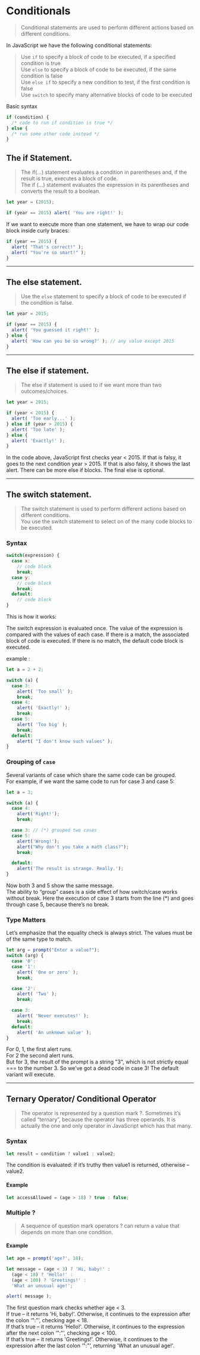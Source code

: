 # Conditionals
> Conditional statements are used to perform different actions based on different conditions.

In JavaScript we have the following conditional statements:

>Use `if` to specify a block of code to be executed, if a specified condition is true <br>
Use `else` to specify a block of code to be executed, if the same condition is false<br>
Use `else if` to specify a new condition to test, if the first condition is false<br>
Use `switch` to specify many alternative blocks of code to be executed

Basic syntax

```js
if (condition) {
  /* code to run if condition is true */
} else {
  /* run some other code instead */
}
```

## The if Statement.
>The if(...) statement evaluates a condition in parentheses and, if the result is true, executes a block of code.<br>
The if (…) statement evaluates the expression in its parentheses and converts the result to a boolean.


```js
let year = (2015);

if (year == 2015) alert( 'You are right!' );
```
If we want to execute more than one statement, we have to wrap our code block inside curly braces:
```js
if (year == 2015) {
  alert( "That's correct!" );
  alert( "You're so smart!" );
}
```
---
## The else statement.
>Use the `else` statement to specify a block of code to be executed if the condition is false.
```js
let year = 2015;

if (year == 2015) {
  alert( 'You guessed it right!' );
} else {
  alert( 'How can you be so wrong?' ); // any value except 2015
}
```
---
## The else if statement.
> The else if statement is used to if we want more than two outcomes/choices.

```js
let year = 2015;

if (year < 2015) {
  alert( 'Too early...' );
} else if (year > 2015) {
  alert( 'Too late' );
} else {
  alert( 'Exactly!' );
}
```
In the code above, JavaScript first checks year < 2015. If that is falsy, it goes to the next condition year > 2015. If that is also falsy, it shows the last alert.
There can be more else if blocks. The final else is optional.

---

## The switch statement.
>The switch statement is used to perform different actions based on different conditions. <br>
You use the switch statement to select on of the many code blocks to be executed.

### Syntax

```js
switch(expression) {
  case x:
    // code block
    break;
  case y:
    // code block
    break;
  default:
    // code block
}
```
This is how it works:

The switch expression is evaluated once.
The value of the expression is compared with the values of each case.
If there is a match, the associated block of code is executed.
If there is no match, the default code block is executed.

example :
```js
let a = 2 + 2;

switch (a) {
  case 3:
    alert( 'Too small' );
    break;
  case 4:
    alert( 'Exactly!' );
    break;
  case 5:
    alert( 'Too big' );
    break;
  default:
    alert( "I don't know such values" );
}
```

### Grouping of `case`
Several variants of case which share the same code can be grouped.<br>
For example, if we want the same code to run for case 3 and case 5:

```js
let a = 3;

switch (a) {
  case 4:
    alert('Right!');
    break;

  case 3: // (*) grouped two cases
  case 5:
    alert('Wrong!');
    alert("Why don't you take a math class?");
    break;

  default:
    alert('The result is strange. Really.');
}
```
Now both 3 and 5 show the same message.<br>
The ability to “group” cases is a side effect of how switch/case works without break. Here the execution of case 3 starts from the line (*) and goes through case 5, because there’s no break.

### Type Matters
Let’s emphasize that the equality check is always strict. The values must be of the same type to match.

```js
let arg = prompt("Enter a value?");
switch (arg) {
  case '0':
  case '1':
    alert( 'One or zero' );
    break;

  case '2':
    alert( 'Two' );
    break;

  case 3:
    alert( 'Never executes!' );
    break;
  default:
    alert( 'An unknown value' );
}
```
For 0, 1, the first alert runs.<br>
For 2 the second alert runs.<br>
But for 3, the result of the prompt is a string "3", which is not strictly equal === to the number 3. So we’ve got a dead code in case 3! The default variant will execute.

---

## Ternary Operator/ Conditional Operator

>The operator is represented by a question mark ?. Sometimes it’s called “ternary”, because the operator has three operands. It is actually the one and only operator in JavaScript which has that many.

### Syntax

```js
let result = condition ? value1 : value2;
```
The condition is evaluated: if it’s truthy then value1 is returned, otherwise – value2.

#### Example
```js
let accessAllowed = (age > 18) ? true : false;
```
### Multiple ?
>A sequence of question mark operators ? can return a value that depends on more than one condition.

#### Example
```js
let age = prompt('age?', 18);

let message = (age < 3) ? 'Hi, baby!' :
  (age < 18) ? 'Hello!' :
  (age < 100) ? 'Greetings!' :
  'What an unusual age!';

alert( message );
```

The first question mark checks whether age < 3.<br>
If true – it returns 'Hi, baby!'. Otherwise, it continues to the expression after the colon ‘":"’, checking age < 18.<br>
If that’s true – it returns 'Hello!'. Otherwise, it continues to the expression after the next colon ‘":"’, checking age < 100. <br>
If that’s true – it returns 'Greetings!'. Otherwise, it continues to the expression after the last colon ‘":"’, returning 'What an unusual age!'.

